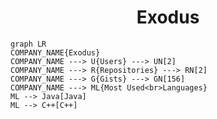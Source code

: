 <h1 align="center">Exodus</h1>

```mermaid
graph LR
COMPANY_NAME{Exodus}
COMPANY_NAME ---> U{Users} ---> UN[2]
COMPANY_NAME ---> R{Repositories} ---> RN[2]
COMPANY_NAME ---> G{Gists} ---> GN[156]
COMPANY_NAME ---> ML{Most Used<br>Languages}
ML --> Java[Java]
ML --> C++[C++]
```
